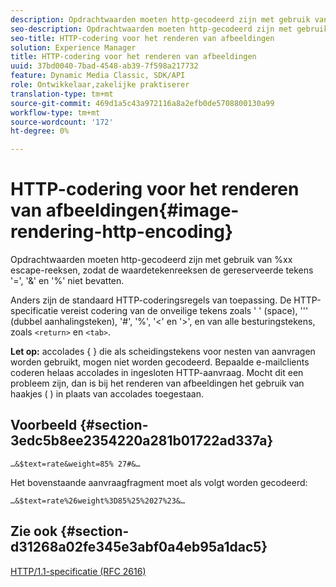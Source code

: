 ```yaml
---
description: Opdrachtwaarden moeten http-gecodeerd zijn met gebruik van %xx escape-reeksen, zodat de waardetekenreeksen de gereserveerde tekens '=', '&' en '%' niet bevatten.
seo-description: Opdrachtwaarden moeten http-gecodeerd zijn met gebruik van %xx escape-reeksen, zodat de waardetekenreeksen de gereserveerde tekens '=', '&' en '%' niet bevatten.
seo-title: HTTP-codering voor het renderen van afbeeldingen
solution: Experience Manager
title: HTTP-codering voor het renderen van afbeeldingen
uuid: 37bd0040-7bad-4548-ab39-7f598a217732
feature: Dynamic Media Classic, SDK/API
role: Ontwikkelaar,zakelijke praktiserer
translation-type: tm+mt
source-git-commit: 469d1a5c43a972116a8a2efb0de5708800130a99
workflow-type: tm+mt
source-wordcount: '172'
ht-degree: 0%

---
```



# HTTP-codering voor het renderen van afbeeldingen{#image-rendering-http-encoding}

Opdrachtwaarden moeten http-gecodeerd zijn met gebruik van %xx escape-reeksen, zodat de waardetekenreeksen de gereserveerde tekens &#39;=&#39;, &#39;&amp;&#39; en &#39;%&#39; niet bevatten.

Anders zijn de standaard HTTP-coderingsregels van toepassing. De HTTP-specificatie vereist codering van de onveilige tekens zoals &#39; &#39; (space), &#39;&#39;&#39; (dubbel aanhalingsteken), &#39;#&#39;, &#39;%&#39;, &#39;&lt;&#39; en &#39;>&#39;, en van alle besturingstekens, zoals `<return>` en `<tab>`.

**Let op:** accolades { } die als scheidingstekens voor nesten van aanvragen worden gebruikt, mogen niet worden gecodeerd. Bepaalde e-mailclients coderen helaas accolades in ingesloten HTTP-aanvraag. Mocht dit een probleem zijn, dan is bij het renderen van afbeeldingen het gebruik van haakjes ( ) in plaats van accolades toegestaan.

## Voorbeeld {#section-3edc5b8ee2354220a281b01722ad337a}

`…&$text=rate&weight=85% 27#&…`

Het bovenstaande aanvraagfragment moet als volgt worden gecodeerd:

`…&$text=rate%26weight%3D85%25%2027%23&…`

## Zie ook {#section-d31268a02fe345e3abf0a4eb95a1dac5}

[HTTP/1.1-specificatie (RFC 2616)](https://www.w3.org/Protocols/rfc2616/rfc2616.html)
